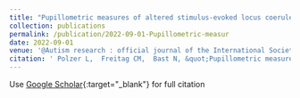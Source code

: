```yaml
---
title: "Pupillometric measures of altered stimulus-evoked locus coeruleus-norepinephrine activity explain attenuated social attention in preschoolers with autism spectrum disorder."
collection: publications
permalink: /publication/2022-09-01-Pupillometric-measur
date: 2022-09-01
venue: '@Autism research : official journal of the International Society for Autism Research'
citation: ' Polzer L,  Freitag CM,  Bast N, &quot;Pupillometric measures of altered stimulus-evoked locus coeruleus-norepinephrine activity explain attenuated social attention in preschoolers with autism spectrum disorder..&quot; @Autism research : official journal of the International Society for Autism Research, 2022.'
---
```

Use [Google Scholar](https://scholar.google.com/scholar?q=Pupillometric+measures+of+altered+stimulus+evoked+locus+coeruleus+norepinephrine+activity+explain+attenuated+social+attention+in+preschoolers+with+autism+spectrum+disorder.){:target="_blank"} for full citation